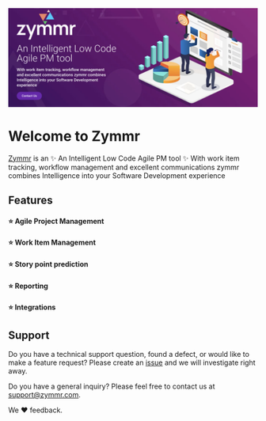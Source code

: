 
<img src="https://github.com/sushant-awalekar/zymmr-docs/blob/main/static/projects/zymmr-hero.png" alt="zymmrhero"/>

# Welcome to Zymmr

[Zymmr](https://www.zymmr.com/) is an :sparkles: An Intelligent Low Code Agile PM tool :sparkles: With work item tracking, workflow management and excellent communications zymmr combines Intelligence into your Software Development experience

## Features

#### :star: Agile Project Management

#### :star: Work Item Management

#### :star: Story point prediction

#### :star: Reporting

#### :star: Integrations

## Support

Do you have a technical support question, found a defect, or would like to make a feature request? Please create an [issue](https://github.com/zymmr/wiki/issues) and we will investigate right away.

Do you have a general inquiry? Please feel free to contact us at support@zymmr.com.

We :heart: feedback.
